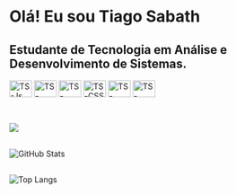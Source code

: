 # Olá! Eu sou Tiago Sabath 
## Estudante de Tecnologia em Análise e Desenvolvimento de Sistemas.


<div style="display: inline_block">
  <img align="center" alt="TS-Js" height="30" width="40" src="https://cdn.jsdelivr.net/gh/devicons/devicon/icons/androidstudio/androidstudio-original.svg" > 
  <img align="center" alt="TS-React" height="30" width="40" src="https://cdn.jsdelivr.net/gh/devicons/devicon/icons/java/java-original.svg" >
  <img align="center" alt="TS-HTML" height="30" width="40" src="https://cdn.jsdelivr.net/gh/devicons/devicon/icons/kotlin/kotlin-original.svg" >        
  <img align="center" alt="TS-CSS" height="30" width="40"  src="https://cdn.jsdelivr.net/gh/devicons/devicon/icons/php/php-original.svg" >       
  <img align="center" alt="TS-mysql" height="30" width="40" src="https://cdn.jsdelivr.net/gh/devicons/devicon/icons/mysql/mysql-original-wordmark.svg" >
  <img align="center" alt="TS-Python" height="30" width="40" src="https://cdn.jsdelivr.net/gh/devicons/devicon/icons/python/python-original.svg" >
        

   ##        
  <br> <a href="https://www.linkedin.com/in/tiago-sabath-9825b9285/" target="_blank"><img src="https://img.shields.io/badge/-LinkedIn-%230077B5?style=for-the-badge&logo=linkedin&logoColor=white" target="_blank"></a> 
</div>

<div>

  ##

![GitHub Stats](https://github-readme-stats.vercel.app/api?username=TiagoSabath&theme=transparent&bg_color=000&border_color=30A3DC&show_icons=true&icon_color=30A3DC&title_color=E94D5F&text_color=FFF)

##

![Top Langs](https://github-readme-stats-git-masterrstaa-rickstaa.vercel.app/api/top-langs/?username=TiagoSabath&layout=compact&bg_color=000&border_color=30A3DC&title_color=E94D5F&text_color=FFF)

</div>
